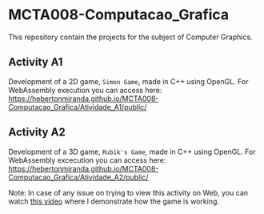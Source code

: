 # MCTA008-Computacao_Grafica
This repository contain the projects for the subject of Computer Graphics.

## Activity A1
Development of a 2D game, `Simon Game`, made in C++ using OpenGL.
For WebAssembly execution you can access here: https://hebertonmiranda.github.io/MCTA008-Computacao_Grafica/Atividade_A1/public/

## Activity A2
Development of a 3D game, `Rubik's Game`, made in C++ using OpenGL. For WebAssembly excecution you can access here: https://hebertonmiranda.github.io/MCTA008-Computacao_Grafica/Atividade_A2/public/

Note: In case of any issue on trying to view this activity on Web, you can watch [this video](https://youtu.be/XpB2pwsmkGM) where I demonstrate how the game is working.
